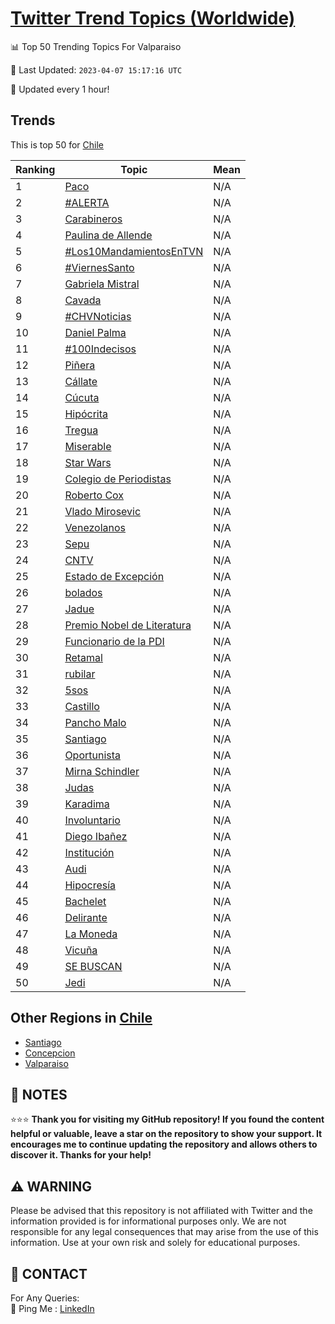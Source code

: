 [Twitter Trend Topics (Worldwide)](https://github.com/ErcinDedeoglu/Twitter-Trend-Topics)
==========


📊 Top 50 Trending Topics For Valparaiso

📆 Last Updated: `2023-04-07 15:17:16 UTC`

🔧 Updated every 1 hour!


## Trends

This is top 50 for [Chile](</Chile>)

| Ranking | Topic | Mean |
| ------- | ------------ | ------------ |
| 1 | [Paco](http://twitter.com/search?q=Paco) | N/A |
| 2 | [#ALERTA](http://twitter.com/search?q=%23ALERTA) | N/A |
| 3 | [Carabineros](http://twitter.com/search?q=Carabineros) | N/A |
| 4 | [Paulina de Allende](http://twitter.com/search?q=Paulina+de+Allende) | N/A |
| 5 | [#Los10MandamientosEnTVN](http://twitter.com/search?q=%23Los10MandamientosEnTVN) | N/A |
| 6 | [#ViernesSanto](http://twitter.com/search?q=%23ViernesSanto) | N/A |
| 7 | [Gabriela Mistral](http://twitter.com/search?q=Gabriela+Mistral) | N/A |
| 8 | [Cavada](http://twitter.com/search?q=Cavada) | N/A |
| 9 | [#CHVNoticias](http://twitter.com/search?q=%23CHVNoticias) | N/A |
| 10 | [Daniel Palma](http://twitter.com/search?q=Daniel+Palma) | N/A |
| 11 | [#100Indecisos](http://twitter.com/search?q=%23100Indecisos) | N/A |
| 12 | [Piñera](http://twitter.com/search?q=Pi%c3%b1era) | N/A |
| 13 | [Cállate](http://twitter.com/search?q=C%c3%a1llate) | N/A |
| 14 | [Cúcuta](http://twitter.com/search?q=C%c3%bacuta) | N/A |
| 15 | [Hipócrita](http://twitter.com/search?q=Hip%c3%b3crita) | N/A |
| 16 | [Tregua](http://twitter.com/search?q=Tregua) | N/A |
| 17 | [Miserable](http://twitter.com/search?q=Miserable) | N/A |
| 18 | [Star Wars](http://twitter.com/search?q=Star+Wars) | N/A |
| 19 | [Colegio de Periodistas](http://twitter.com/search?q=Colegio+de+Periodistas) | N/A |
| 20 | [Roberto Cox](http://twitter.com/search?q=Roberto+Cox) | N/A |
| 21 | [Vlado Mirosevic](http://twitter.com/search?q=Vlado+Mirosevic) | N/A |
| 22 | [Venezolanos](http://twitter.com/search?q=Venezolanos) | N/A |
| 23 | [Sepu](http://twitter.com/search?q=Sepu) | N/A |
| 24 | [CNTV](http://twitter.com/search?q=CNTV) | N/A |
| 25 | [Estado de Excepción](http://twitter.com/search?q=Estado+de+Excepci%c3%b3n) | N/A |
| 26 | [bolados](http://twitter.com/search?q=bolados) | N/A |
| 27 | [Jadue](http://twitter.com/search?q=Jadue) | N/A |
| 28 | [Premio Nobel de Literatura](http://twitter.com/search?q=Premio+Nobel+de+Literatura) | N/A |
| 29 | [Funcionario de la PDI](http://twitter.com/search?q=Funcionario+de+la+PDI) | N/A |
| 30 | [Retamal](http://twitter.com/search?q=Retamal) | N/A |
| 31 | [rubilar](http://twitter.com/search?q=rubilar) | N/A |
| 32 | [5sos](http://twitter.com/search?q=5sos) | N/A |
| 33 | [Castillo](http://twitter.com/search?q=Castillo) | N/A |
| 34 | [Pancho Malo](http://twitter.com/search?q=Pancho+Malo) | N/A |
| 35 | [Santiago](http://twitter.com/search?q=Santiago) | N/A |
| 36 | [Oportunista](http://twitter.com/search?q=Oportunista) | N/A |
| 37 | [Mirna Schindler](http://twitter.com/search?q=Mirna+Schindler) | N/A |
| 38 | [Judas](http://twitter.com/search?q=Judas) | N/A |
| 39 | [Karadima](http://twitter.com/search?q=Karadima) | N/A |
| 40 | [Involuntario](http://twitter.com/search?q=Involuntario) | N/A |
| 41 | [Diego Ibañez](http://twitter.com/search?q=Diego+Iba%c3%b1ez) | N/A |
| 42 | [Institución](http://twitter.com/search?q=Instituci%c3%b3n) | N/A |
| 43 | [Audi](http://twitter.com/search?q=Audi) | N/A |
| 44 | [Hipocresía](http://twitter.com/search?q=Hipocres%c3%ada) | N/A |
| 45 | [Bachelet](http://twitter.com/search?q=Bachelet) | N/A |
| 46 | [Delirante](http://twitter.com/search?q=Delirante) | N/A |
| 47 | [La Moneda](http://twitter.com/search?q=La+Moneda) | N/A |
| 48 | [Vicuña](http://twitter.com/search?q=Vicu%c3%b1a) | N/A |
| 49 | [SE BUSCAN](http://twitter.com/search?q=SE+BUSCAN) | N/A |
| 50 | [Jedi](http://twitter.com/search?q=Jedi) | N/A |



## Other Regions in [Chile](</Chile>)

* [Santiago](</Chile/Santiago.md>)
* [Concepcion](</Chile/Concepcion.md>)
* [Valparaiso](</Chile/Valparaiso.md>)



## 📝 NOTES

⭐⭐⭐ **Thank you for visiting my GitHub repository! If you found the content helpful or valuable, leave a star on the repository to show your support. It encourages me to continue updating the repository and allows others to discover it. Thanks for your help!**


## ⚠️ WARNING

Please be advised that this repository is not affiliated with Twitter and the information provided is for informational purposes only. We are not responsible for any legal consequences that may arise from the use of this information. Use at your own risk and solely for educational purposes.


## 📨 CONTACT

 For Any Queries:  
            🏓 Ping Me : [LinkedIn](https://www.linkedin.com/in/ercindedeoglu/)
